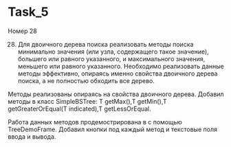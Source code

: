 # Task_5
Номер 28

28.	Для двоичного дерева поиска реализовать методы поиска минимально значения (или узла, содержащего такое значение), 
большего или равного указанного, и максимального значения, меньшего или равного указанного. 
Необходимо реализовать данные методы эффективно, 
опираясь именно свойства двоичного дерева поиска, а не полностью обходить все дерево.

Методы реализованы опираясь на свойства двоичного дерева. Добавил методы в класс SimpleBSTree:
T getMax(),T getMin(),T getGreaterOrEqual(T indicated),T getLessOrEqual.

Работа данных методов продемострирована в с помощью TreeDemoFrame. 
Добавил кнопки под каждый метод и текстовые поля ввода и вывода.
 
